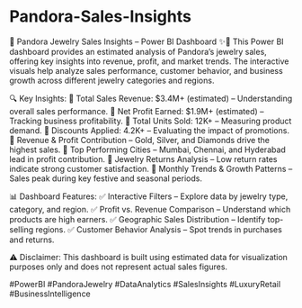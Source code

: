 # Pandora-Sales-Insights
📌 Pandora Jewelry Sales Insights – Power BI Dashboard ✨💎
This Power BI dashboard provides an estimated analysis of Pandora’s jewelry sales, offering key insights into revenue, profit, and market trends. The interactive visuals help analyze sales performance, customer behavior, and business growth across different jewelry categories and regions.

🔍 Key Insights:
📌 Total Sales Revenue: $3.4M+ (estimated) – Understanding overall sales performance.
📌 Net Profit Earned: $1.9M+ (estimated) – Tracking business profitability.
📌 Total Units Sold: 12K+ – Measuring product demand.
📌 Discounts Applied: 4.2K+ – Evaluating the impact of promotions.
📌 Revenue & Profit Contribution – Gold, Silver, and Diamonds drive the highest sales.
📌 Top Performing Cities – Mumbai, Chennai, and Hyderabad lead in profit contribution.
📌 Jewelry Returns Analysis – Low return rates indicate strong customer satisfaction.
📌 Monthly Trends & Growth Patterns – Sales peak during key festive and seasonal periods.

📊 Dashboard Features:
✅ Interactive Filters – Explore data by jewelry type, category, and region.
✅ Profit vs. Revenue Comparison – Understand which products are high earners.
✅ Geographic Sales Distribution – Identify top-selling regions.
✅ Customer Behavior Analysis – Spot trends in purchases and returns.

⚠ Disclaimer: This dashboard is built using estimated data for visualization purposes only and does not represent actual sales figures.

#PowerBI #PandoraJewelry #DataAnalytics #SalesInsights #LuxuryRetail #BusinessIntelligence
